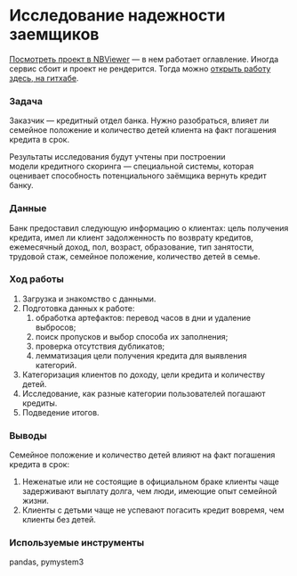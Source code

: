 # Исследование надежности заемщиков

[Посмотреть проект в NBViewer](https://nbviewer.org/github/alexander-saushev/data_analysis_projects/blob/main/02_credibility_of_borrowers/credibility_of_borrowers.ipynb) — в нем работает оглавление. Иногда сервис сбоит и проект не рендерится. Тогда можно [открыть работу здесь, на гитхабе](https://github.com/alexander-saushev/data_analysis_projects/blob/main/02_credibility_of_borrowers/credibility_of_borrowers.ipynb).

### Задача

Заказчик — кредитный отдел банка. Нужно разобраться, влияет ли семейное положение и количество детей клиента на факт погашения кредита в срок. 

Результаты исследования будут учтены при построении модели кредитного скоринга — специальной системы, которая оценивает способность потенциального заёмщика вернуть кредит банку.

### Данные

Банк предоставил следующую информацию о клиентах: цель получения кредита, имел ли клиент задолженность по возврату кредитов, ежемесячный доход, пол, возраст, образование, тип занятости, трудовой стаж, семейное положение, количество детей в семье.

### Ход работы

1. Загрузка и знакомство с данными.
2. Подготовка данных к работе:
    1. обработка артефактов: перевод часов в дни и удаление выбросов;
    2. поиск пропусков и выбор способа их заполнения;
    3. проверка отсутствия дубликатов;
    4. лемматизация цели получения кредита для выявления категорий.
3. Категоризация клиентов по доходу, цели кредита и количеству детей.
4. Исследование, как разные категории пользователей погашают кредиты.
5. Подведение итогов. 

### Выводы

Семейное положение и количество детей влияют на факт погашения кредита в срок:

1. Неженатые или не состоящие в официальном браке клиенты чаще задерживают выплату долга, чем люди, имеющие опыт семейной жизни.
2. Клиенты с детьми чаще не успевают погасить кредит вовремя, чем клиенты без детей.

### Используемые инструменты

pandas, pymystem3